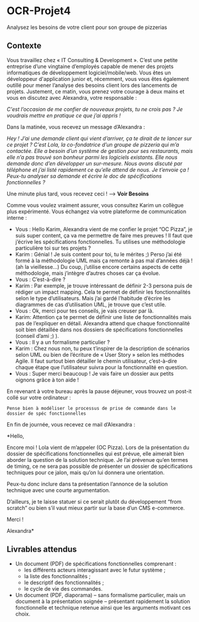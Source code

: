 # OCR-Projet4
Analysez les besoins de votre client pour son groupe de pizzerias

## Contexte
Vous travaillez chez « IT Consulting & Development ». C’est une petite entreprise d’une vingtaine d’employés capable de mener des projets informatiques de développement logiciel/mobile/web. Vous êtes un développeur d'application junior et, récemment, vous vous êtes également outillé pour mener l’analyse des besoins client lors des lancements de projets. Justement, ce matin, vous prenez votre courage à deux mains et vous en discutez avec Alexandra, votre responsable :

*C'est l’occasion de me confier de nouveaux projets, tu ne crois pas ? Je voudrais mettre en pratique ce que j’ai appris !*

Dans la matinée, vous recevez un message d’Alexandra :

*Hey ! J’ai une demande client qui vient d’arriver, ça te dirait de te lancer sur ce projet ? C’est Lola, la co-fondatrice d’un groupe de pizzeria qui m’a contactée. Elle a besoin d’un système de gestion pour ses restaurants, mais elle n’a pas trouvé son bonheur parmi les logiciels existants. Elle nous demande donc d’en développer un sur-mesure. Nous avons discuté par téléphone et j’ai listé rapidement ce qu’elle attend de nous. Je t’envoie ça ! Peux-tu analyser sa demande et écrire le doc de spécifications fonctionnelles ?*

Une minute plus tard, vous recevez ceci ! --> **Voir Besoins**

Comme vous voulez vraiment assurer, vous consultez Karim un collègue plus expérimenté. Vous échangez via votre plateforme de communication interne :

* Vous : Hello Karim, Alexandra vient de me confier le projet “OC Pizza”, je suis super content, ça va me permettre de faire mes preuves ! Il faut que j’écrive les spécifications fonctionnelles. Tu utilises une méthodologie particulière toi sur tes projets ?
* Karim : Génial ! Je suis content pour toi, tu le mérites ;) Perso j’ai été formé à la méthodologie UML mais ça remonte à pas mal d’années déjà ! (ah la vieillesse...) Du coup, j’utilise encore certains aspects de cette méthodologie, mais j’intègre d’autres choses car ça évolue.
* Vous : C’est-à-dire ?
* Karim : Par exemple, je trouve intéressant de définir 2-3 persona puis de rédiger un impact mapping. Cela te permet de définir les fonctionnalités selon le type d’utilisateurs. Mais j’ai gardé l’habitude d’écrire les diagrammes de cas d’utilisation UML, je trouve que c’est utile.
* Vous : Ok, merci pour tes conseils, je vais creuser par là.
* Karim: Attention ça te permet de définir une liste de fonctionnalités mais pas de l’expliquer en détail. Alexandra attend que chaque fonctionnalité soit bien détaillée dans nos dossiers de spécifications fonctionnelles (conseil d’ami ;) ).
* Vous : Il y a un formalisme particulier ?
* Karim : Chez nous non, tu peux t’inspirer de la description de scénarios selon UML ou bien de l’écriture de « User Story » selon les méthodes Agile. Il faut surtout bien détailler le chemin utilisateur, c’est-à-dire chaque étape que l’utilisateur suivra pour la fonctionnalité en question.
* Vous : Super merci beaucoup ! Je vais faire un dossier aux petits oignons grâce à ton aide !

En revenant à votre bureau après la pause déjeuner, vous trouvez un post-it collé sur votre ordinateur :

`Pense bien à modéliser le processus de prise de commande dans le dossier de spéc fonctionnelles`

En fin de journée, vous recevez ce mail d’Alexandra :

*Hello,

Encore moi ! Lola vient de m’appeler (OC Pizza). Lors de la présentation du dossier de spécifications fonctionnelles qui est prévue, elle aimerait bien aborder la question de la solution technique. Je l’ai prévenue qu’en termes de timing, ce ne sera pas possible  de présenter un dossier de spécifications techniques pour ce jalon, mais qu’on lui donnera une orientation.

Peux-tu donc inclure dans ta présentation l’annonce de la solution technique avec une courte argumentation.

D’ailleurs, je te laisse statuer si ce serait plutôt du développement “from scratch” ou bien s’il vaut mieux partir sur la base d’un CMS e-commerce.

Merci !

Alexandra*

## Livrables attendus
* Un document (PDF) de spécifications fonctionnelles comprenant :
  * les différents acteurs interagissant avec le futur système ;
  * la liste des fonctionnalités ;
  * le descriptif des fonctionnalités ;
  * le cycle de vie des commandes.
* Un document (PDF, diaporama) – sans formalisme particulier, mais un document à la présentation soignée – présentant rapidement la solution fonctionnelle et technique retenue ainsi que les arguments motivant ces choix.
